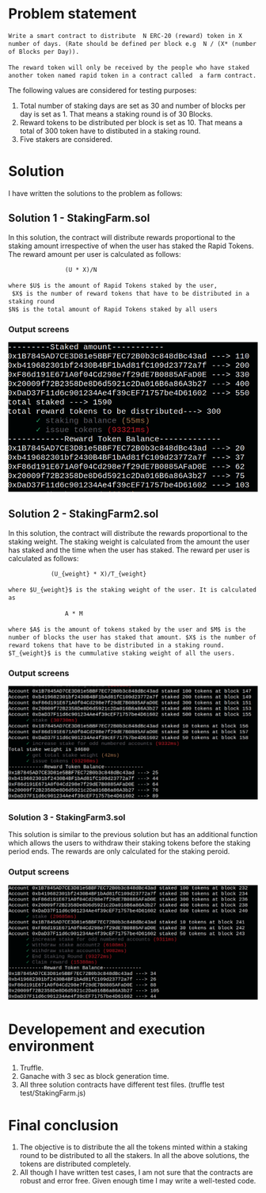 # Problem statement
    Write a smart contract to distribute  N ERC-20 (reward) token in X number of days. (Rate should be defined per block e.g  N / (X* (number of Blocks per Day)). 

    The reward token will only be received by the people who have staked another token named rapid token in a contract called  a farm contract. 

The following values are considered for testing purposes:
1. Total number of staking days are set as 30 and number of blocks per day is set as 1. That means a staking round is of 30 Blocks.
2. Reward tokens to be distributed per block is set as 10. That means a total of 300 token have to distibuted in a staking round.
3. Five stakers are considered.

# Solution
 I have written the solutions to the problem as follows:

 ## Solution 1 - StakingFarm.sol

 In this solution, the contract will distribute rewards proportional 
 to the staking amount irrespective of when the user has 
 staked the Rapid Tokens. 
 The reward amount per user is calculated as follows:
            
                    (U * X)/N
    
    where $U$ is the amount of Rapid Tokens staked by the user,
     $X$ is the number of reward tokens that have to be distributed in a staking round
    $N$ is the total amount of Rapid Tokens staked by all users

### Output screens
![Farm1](outputs/Farm1.png)

## Solution 2 - StakingFarm2.sol

In this solution, the contract will distribute the rewards proportional to the staking weight. The staking weight is calculated from the amount the user has staked and the time when the user has staked.
The reward per user is calculated as follows:


                (U_{weight} * X)/T_{weight}

    where $U_{weight}$ is the staking weight of the user. It is calculated as
                
                    A * M

    where $A$ is the amount of tokens staked by the user and $M$ is the number of blocks the user has staked that amount. $X$ is the number of reward tokens that have to be distributed in a staking round. $T_{weight}$ is the cummulative staking weight of all the users.

### Output screens
![Farm1](outputs/Farm2.png)

### Solution 3 - StakingFarm3.sol

This solution is similar to the previous solution but has an additional function which allows the users to withdraw their staking tokens before the staking period ends. The rewards are only calculated for the staking peroid.

### Output screens
![Farm1](outputs/Farm3.png)


# Developement and execution environment
1. Truffle.
2. Ganache with 3 sec as block generation time.
3. All three solution contracts have different test files. (truffle test test/StakingFarm.js)

# Final conclusion
1. The objective is to distribute the all the tokens minted within a staking round to be distributed to all the stakers. In all the above solutions, the tokens are distributed completely. 
2. All though I have written test cases, I am not sure that the contracts are robust and error free. Given enough time I may write a well-tested code.
